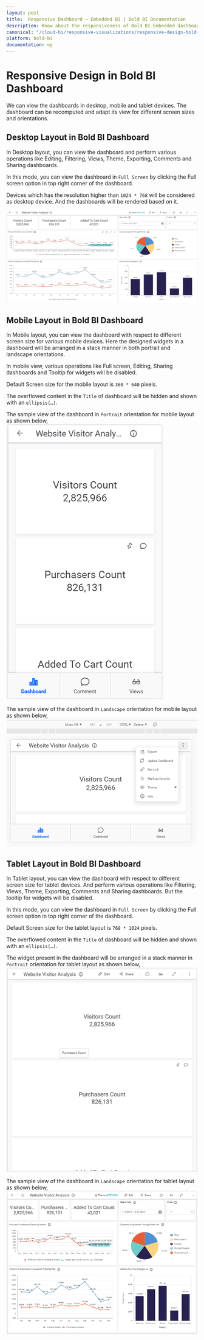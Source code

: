 ```yaml
---
layout: post
title:  Responsive Dashboard – Embedded BI | Bold BI Documentation
description: Know about the responsiveness of Bold BI Embedded dashboard and its widgets in desktop, mobile and tablet devices.
canonical: "/cloud-bi/responsive-visualizations/responsive-design-bold-bi-dashboard/"
platform: bold-bi
documentation: ug
---
```


# Responsive Design in Bold BI Dashboard
We can view the dashboards in desktop, mobile and tablet devices. The dashboard can be recomputed and adapt its view for different screen sizes and orientations. 

## Desktop Layout in Bold BI Dashboard
In Desktop layout, you can view the dashboard and perform various operations like Editing, Filtering, Views, Theme, Exporting, Comments and Sharing dashboards.

In this mode, you can view the dashboard in `Full Screen` by clicking the Full screen option in top right corner of the dashboard.

Devices which has the resolution higher than `1024 * 768` will be considered as desktop device. And the dashboards will be rendered based on it. 

![Dashboard desktop view](/static/assets/embedded/responsive-visualizations/images/dashboard_desktop_view.png)

## Mobile Layout in Bold BI Dashboard
In Mobile layout, you can view the dashboard with respect to different screen size for various mobile devices. Here the designed widgets in a dashboard will be arranged in a stack manner in both portrait and landscape orientations.

In mobile view, various operations like Full screen, Editing, Sharing dashboards and Tooltip for widgets will be disabled.

Default Screen size for the mobile layout is `360 * 640` pixels.

The overflowed content in the `Title` of dashboard will be hidden and shown with an `ellipsis(…)`.

The sample view of the dashboard in `Portrait` orientation for mobile layout as shown below,
![Dashboard mobile view portrait](/static/assets/embedded/responsive-visualizations/images/dashboard_mobile_view-portrait.png)

The sample view of the dashboard in `Landscape` orientation for mobile layout as shown below,
![Dashboard mobile view landscape](/static/assets/embedded/responsive-visualizations/images/dashboard_mobile_view-landscape.png)

## Tablet Layout in Bold BI Dashboard
In Tablet layout, you can view the dashboard with respect to different screen size for tablet devices. And perform various operations like Filtering, Views, Theme, Exporting, Comments and Sharing dashboards. But the tooltip for widgets will be disabled.

In this mode, you can view the dashboard in `Full Screen` by clicking the Full screen option in top right corner of the dashboard.

Default Screen size for the tablet layout is `768 * 1024` pixels.

The overflowed content in the `Title` of dashboard will be hidden and shown with an `ellipsis(…)`.

The widget present in the dashboard will be arranged in a stack manner in `Portrait` orientation for tablet layout as shown below,
![Dashboard tablet view portrait](/static/assets/embedded/responsive-visualizations/images/dashboard_tablet_view-portrait.png)

The sample view of the dashboard in `Landscape` orientation for tablet layout as shown below,
![Dashboard tablet view landscape](/static/assets/embedded/responsive-visualizations/images/dashboard_tablet_view-landscape.png)




